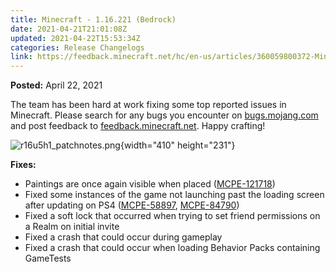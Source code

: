 ```yaml
---
title: Minecraft - 1.16.221 (Bedrock)
date: 2021-04-21T21:01:08Z
updated: 2021-04-22T15:53:34Z
categories: Release Changelogs
link: https://feedback.minecraft.net/hc/en-us/articles/360059800372-Minecraft-1-16-221-Bedrock-
---
```


**Posted:** April 22, 2021

The team has been hard at work fixing some top reported issues in Minecraft. Please search for any bugs you encounter on [bugs.mojang.com](https://bugs.mojang.com/) and post feedback to [feedback.minecraft.net](https://feedback.minecraft.net/). Happy crafting!

![r16u5h1_patchnotes.png](https://feedback.minecraft.net/hc/article_attachments/360093321792/r16u5h1_patchnotes.png){width="410" height="231"}

**Fixes:**

-   Paintings are once again visible when placed ([MCPE-121718](https://bugs.mojang.com/browse/MCPE-121718))
-   Fixed some instances of the game not launching past the loading screen after updating on PS4 ([MCPE-58897](https://bugs.mojang.com/browse/MCPE-58897), [MCPE-84790](https://bugs.mojang.com/browse/MCPE-84790))
-   Fixed a soft lock that occurred when trying to set friend permissions on a Realm on initial invite
-   Fixed a crash that could occur during gameplay
-   Fixed a crash that could occur when loading Behavior Packs containing GameTests
